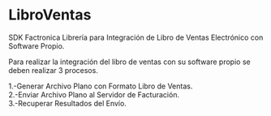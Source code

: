 # LibroVentas
SDK Factronica
Librería para Integración de Libro de Ventas Electrónico con Software Propio.

Para realizar la integración del libro de ventas con su software propio se deben realizar 3 procesos.

1.-Generar Archivo Plano con Formato Libro de Ventas.<br>
2.-Enviar Archivo Plano al Servidor de Facturación.<br>
3.-Recuperar Resultados del Envío.<br>


